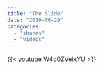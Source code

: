 ```yaml
---
title: "The Slide"
date: "2010-06-29"
categories:
  - "shares"
  - "videos"
---
```


{{< youtube W4o0ZVeixYU >}}
